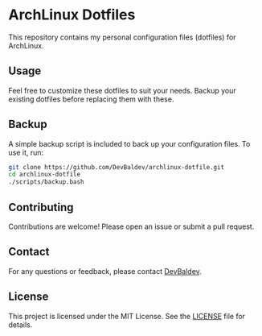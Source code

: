 # ArchLinux Dotfiles

This repository contains my personal configuration files (dotfiles) for ArchLinux.

## Usage

Feel free to customize these dotfiles to suit your needs. Backup your existing dotfiles before replacing them with these.

## Backup

A simple backup script is included to back up your configuration files. To use it, run:

```sh
git clone https://github.com/DevBaldev/archlinux-dotfile.git
cd archlinux-dotfile
./scripts/backup.bash
```

## Contributing

Contributions are welcome! Please open an issue or submit a pull request.

## Contact

For any questions or feedback, please contact [DevBaldev](https://github.com/DevBaldev).

## License

This project is licensed under the MIT License. See the [LICENSE](LICENSE) file for details.
